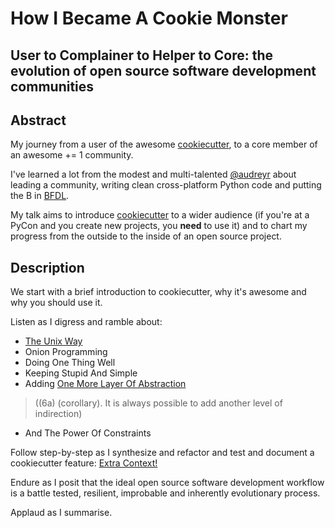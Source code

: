 # How I Became A Cookie Monster

## User to Complainer to Helper to Core: the evolution of open source software development communities

## Abstract
My journey from a user of the awesome [cookiecutter], to a core member of an awesome += 1 community.

I've learned a lot from the modest and multi-talented [@audreyr] about leading a community, writing clean cross-platform Python code and putting the B in [BFDL].

My talk aims to introduce [cookiecutter] to a wider audience (if you're at a PyCon and you create new projects, you **need** to use it) and to chart my progress from the outside to the inside of an open source project.
  
## Description
We start with a brief introduction to cookiecutter, why it's awesome and why you should use it.

Listen as I digress and ramble about:
- [The Unix Way]
- Onion Programming
- Doing One Thing Well
- Keeping Stupid And Simple
- Adding [One More Layer Of Abstraction]

> ((6a) (corollary). It is always possible to add another level of indirection)

- And The Power Of Constraints

Follow step-by-step as I synthesize and refactor and test and document a cookiecutter feature: [Extra Context!]

Endure as I posit that the ideal open source software development workflow is a battle tested, resilient, improbable and
inherently evolutionary process.

Applaud as I summarise.

[cookiecutter]:https://github.com/audreyr/cookiecutter
[@audreyr]:https://twitter.com/audreyr
[Audrey M. Roy (now team Greenfeld)]:https://github.com/audreyr
[BFDL]:http://en.m.wikipedia.org/wiki/Benevolent_dictator_for_life
[The Unix Way]:http://www.faqs.org/docs/artu/ch01s06.html
[One More Layer Of Abstraction]:http://tools.ietf.org/html/rfc1925>
[Extra Context!]:https://github.com/audreyr/cookiecutter/pull/260
